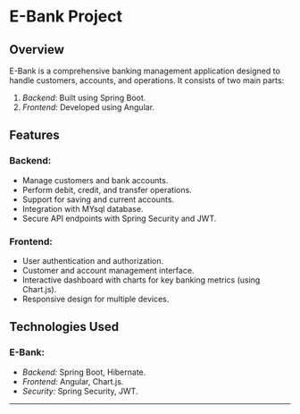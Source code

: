 # E-Bank Project

## Overview
E-Bank is a comprehensive banking management application designed to handle customers, accounts, and operations. It consists of two main parts:
1. *Backend*: Built using Spring Boot.
2. *Frontend*: Developed using Angular.

## Features
### Backend:
- Manage customers and bank accounts.
- Perform debit, credit, and transfer operations.
- Support for saving and current accounts.
- Integration with MYsql database.
- Secure API endpoints with Spring Security and JWT.

### Frontend:
- User authentication and authorization.
- Customer and account management interface.
- Interactive dashboard with charts for key banking metrics (using Chart.js).
- Responsive design for multiple devices.

## Technologies Used
### E-Bank:
- *Backend:* Spring Boot, Hibernate.
- *Frontend:* Angular, Chart.js.
- *Security:* Spring Security, JWT.
---

